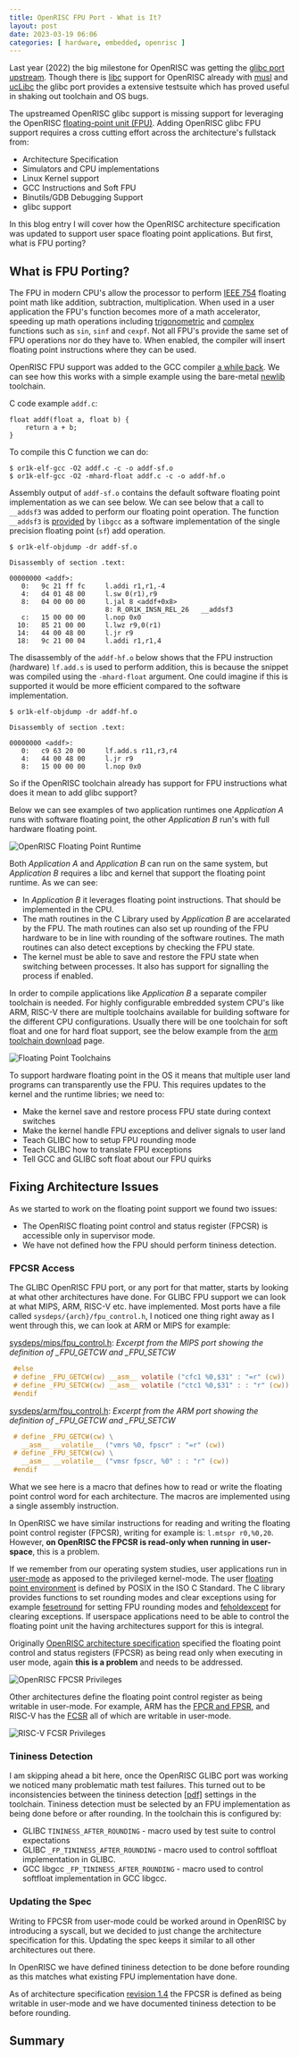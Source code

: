 ```yaml
---
title: OpenRISC FPU Port - What is It?
layout: post
date: 2023-03-19 06:06
categories: [ hardware, embedded, openrisc ]
---
```


Last year (2022) the big milestone for OpenRISC was getting the [glibc port upstream](https://openrisc.io/toolchain/2022/02/19/glibc-upstream).
Though there is [libc](https://en.wikipedia.org/wiki/C_standard_library) support for
OpenRISC already with [musl](https://www.musl-libc.org) and [ucLibc](https://uclibc-ng.org)
the glibc port provides a extensive testsuite which has proved useful in shaking out toolchain
and OS bugs.

The upstreamed OpenRISC glibc support is missing support for leveraging the
OpenRISC [floating-point unit (FPU)](https://en.wikipedia.org/wiki/Floating-point_unit).
Adding OpenRISC glibc FPU support requires a cross cutting effort across the
architecture's fullstack from:

 - Architecture Specification
 - Simulators and CPU implementations
 - Linux Kernel support
 - GCC Instructions and Soft FPU
 - Binutils/GDB Debugging Support
 - glibc support

In this blog entry I will cover how the OpenRISC architecture specification
was updated to support user space floating point applications.  But first, what
is FPU porting?

## What is FPU Porting?

The FPU in modern CPU's allow the processor to perform [IEEE 754](https://en.wikipedia.org/wiki/IEEE_754)
floating point math like addition, subtraction, multiplication.  When used in a
user application the FPU's function becomes more of a math accelerator, speeding
up math operations including
[trigonometric](https://en.wikipedia.org/wiki/Trigonometry) and
[complex](https://en.wikipedia.org/wiki/Complex_number) functions such as `sin`,
`sinf` and `cexpf`.  Not all FPU's provide the same
set of FPU operations nor do they have to.  When enabled, the compiler will
insert floating point instructions where they can be used.

OpenRISC FPU support was added to the GCC compiler [a while back](https://www.phoronix.com/news/GCC-10-OpenRISC-FPU).
We can see how this works with a simple example using the bare-metal [newlib](https://sourceware.org/newlib/) toolchain.

C code example `addf.c`:

```
float addf(float a, float b) {
    return a + b;
}
```

To compile this C function we can do:

```
$ or1k-elf-gcc -O2 addf.c -c -o addf-sf.o
$ or1k-elf-gcc -O2 -mhard-float addf.c -c -o addf-hf.o
```

Assembly output of `addf-sf.o` contains the default software floating point
implementation as we can see below.  We can see below that a call to `__addsf3` was
added to perform our floating point operation.  The function `__addsf3`
is [provided](https://gcc.gnu.org/onlinedocs/gccint/Soft-float-library-routines.html)
by `libgcc` as a software implementation of the single precision
floating point (`sf`) add operation.

```
$ or1k-elf-objdump -dr addf-sf.o 

Disassembly of section .text:

00000000 <addf>:
   0:   9c 21 ff fc     l.addi r1,r1,-4
   4:   d4 01 48 00     l.sw 0(r1),r9
   8:   04 00 00 00     l.jal 8 <addf+0x8>
                        8: R_OR1K_INSN_REL_26   __addsf3
   c:   15 00 00 00     l.nop 0x0
  10:   85 21 00 00     l.lwz r9,0(r1)
  14:   44 00 48 00     l.jr r9
  18:   9c 21 00 04     l.addi r1,r1,4
```

The disassembly of the `addf-hf.o` below shows that the FPU instruction
(hardware) `lf.add.s` is used to perform addition, this is because the snippet
was compiled using the `-mhard-float` argument.  One could imagine if this is
supported it would be more efficient compared to the software implementation.

```
$ or1k-elf-objdump -dr addf-hf.o 

Disassembly of section .text:

00000000 <addf>:
   0:   c9 63 20 00     lf.add.s r11,r3,r4
   4:   44 00 48 00     l.jr r9
   8:   15 00 00 00     l.nop 0x0
```

So if the OpenRISC toolchain already has support for FPU instructions what does
it mean to add glibc support?

Below we can see examples of two application runtimes one *Application A* runs
with software floating point, the other *Application B* run's with full hardware
floating point.

![OpenRISC Floating Point Runtime](/content/2023/2023-04-24-floating-point-runtime.png)

Both *Application A* and *Application B* can run on the same system, but
*Application B* requires a libc and kernel that support the floating point
runtime.  As we can see:

 - In *Application B* it leverages floating point instructions. That should be implemented in the CPU.
 - The math routines in the C Library used by *Application B* are accelarated by
   the FPU.  The math routines can also set up rounding of the FPU hardware to
   be in line with rounding of the software routines.  The math routines can
   also detect exceptions by checking the FPU state.
 - The kernel must be able to save and restore the FPU state when switching
   between processes.  It also has support for signalling the process if
   enabled.

In order to compile applications like *Application B* a separate compiler
toolchain is needed.  For highly configurable embredded system CPU's like ARM, RISC-V there
are multiple toolchains available for building software for the different CPU
configurations.  Usually there will be one toolchain for soft float and one for hard float support, see the below example
from the [arm toolchain download](https://developer.arm.com/downloads/-/arm-gnu-toolchain-downloads) page.

![Floating Point Toolchains](/content/2023/2023-04-25-arm-toolchains.png)

To support hardware floating point in the OS it means that multiple user land
programs can transparently use the FPU.  This requires updates to the kernel and
the runtime libries; we need to:

 - Make the kernel save and restore process FPU state during context switches
 - Make the kernel handle FPU exceptions and deliver signals to user land
 - Teach GLIBC how to setup FPU rounding mode
 - Teach GLIBC how to translate FPU exceptions
 - Tell GCC and GLIBC soft float about our FPU quirks

## Fixing Architecture Issues

As we started to work on the floating point support we found two issues:

 - The OpenRISC floating point control and status register (FPCSR) is accessible only in
   supervisor mode.
 - We have not defined how the FPU should perform tininess detection.

### FPCSR Access

The GLIBC OpenRISC FPU port, or any port for that matter, starts
by looking at what other architectures have done.  For GLIBC FPU support we can
look at what MIPS, ARM, RISC-V etc. have implemented.  Most ports have a file
called `sysdeps/{arch}/fpu_control.h`, I noticed one thing right away as I went
through this, we can look at ARM or MIPS for example:

[sysdeps/mips/fpu_control.h](https://sourceware.org/git/?p=glibc.git;a=blob;f=sysdeps/mips/fpu_control.h;h=d9ab3195bbef0159bf663c720485f8a3bdfbd136;hb=HEAD#l124):
*Excerpt from the MIPS port showing the definition of _FPU_GETCW and _FPU_SETCW*

```c
 #else
 # define _FPU_GETCW(cw) __asm__ volatile ("cfc1 %0,$31" : "=r" (cw))
 # define _FPU_SETCW(cw) __asm__ volatile ("ctc1 %0,$31" : : "r" (cw))
 #endif
```

[sysdeps/arm/fpu_control.h](https://sourceware.org/git/?p=glibc.git;a=blob;f=sysdeps/arm/fpu_control.h;h=cadbe927b3df20d06f6f4cf159c94e865a595885;hb=HEAD#l67):
*Excerpt from the ARM port showing the definition of _FPU_GETCW and _FPU_SETCW*

```c
 # define _FPU_GETCW(cw) \
   __asm__ __volatile__ ("vmrs %0, fpscr" : "=r" (cw))
 # define _FPU_SETCW(cw) \
   __asm__ __volatile__ ("vmsr fpscr, %0" : : "r" (cw))
 #endif
```

What we see here is a macro that defines how to read or write the floating point
control word for each architecture.  The macros are implemented using a single
assembly instruction.

In OpenRISC we have similar instructions for reading and writing the floating
point control register (FPCSR), writing for example is: `l.mtspr r0,%0,20`.  However,
**on OpenRISC the FPCSR is read-only when running in user-space**, this is a
problem.

If we remember from our operating system studies, user applications run in
[user-mode](https://en.wikipedia.org/wiki/User_space_and_kernel_space) as
apposed to the privileged kernel-mode.
The user [floating point environment](https://pubs.opengroup.org/onlinepubs/9699919799/basedefs/fenv.h.html)
is defined by POSIX in the ISO C Standard.  The C library provides functions to
set rounding modes and clear exceptions using for example
[fesetround](https://pubs.opengroup.org/onlinepubs/9699919799/functions/fesetround.html)
for setting FPU rounding modes and
[feholdexcept](https://pubs.opengroup.org/onlinepubs/9699919799/functions/feholdexcept.html) for clearing exceptions.
If userspace applications need to be able to control the floating point unit
the having architectures support for this is integral.

Originally [OpenRISC architecture specification](https://openrisc.io/architecture)
specified the floating point control and status registers (FPCSR) as being
read only when executing in user mode, again **this is a problem** and needs to
be addressed.

![OpenRISC FPCSR Privileges](/content/2023/2023-04-22-or1k-fpcsr.png)

Other architectures define the floating point control register as being writable in user-mode.
For example, ARM has the
[FPCR and FPSR](https://developer.arm.com/documentation/ddi0502/g/programmers-model/aarch64-register-descriptions/floating-point-control-register),
and RISC-V has the
[FCSR](https://riscv.org/wp-content/uploads/2017/05/riscv-privileged-v1.10.pdf)
all of which are writable in user-mode.

![RISC-V FCSR Privileges](/content/2023/2023-04-22-riscv-csr-fcsr.png)

### Tininess Detection

I am skipping ahead a bit here, once the OpenRISC GLIBC port was working we noticed
many problematic math test failures.  This turned out to be inconsistencies
between the tininess detection [[pdf]](https://ntrs.nasa.gov/api/citations/19960008463/downloads/19960008463.pdf)
settings in the toolchain.  Tininess detection must be selected by an FPU
implementation as being done before or after rounding.
In the toolchain this is configured by:

  - GLIBC `TININESS_AFTER_ROUNDING` - macro used by test suite to control
    expectations
  - GLIBC `_FP_TININESS_AFTER_ROUNDING` - macro used to control softfloat
    implementation in GLIBC.
  - GCC libgcc `_FP_TININESS_AFTER_ROUNDING` - macro used to control softfloat
    implementation in GCC libgcc.

### Updating the Spec

Writing to FPCSR from user-mode could be worked around in OpenRISC by
introducing a syscall, but we decided to just change the architecture
specification for this.  Updating the spec keeps it similar to all other
architectures out there.

In OpenRISC we have defined tininess detection to be done before rounding as
this matches what existing FPU implementation have done.

As of architecture specification [revision
1.4](https://openrisc.io/revisions/r1.4) the FPCSR is defined as being writable
in user-mode and we have documented tininess detection to be before rounding.

## Summary
